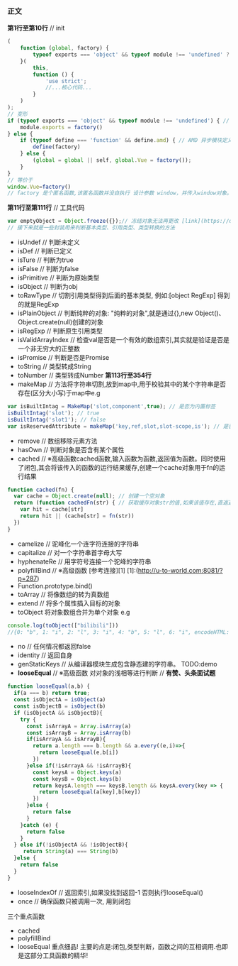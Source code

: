 ### 正文
**第1行至第10行**
// init 
```javascript
(
    function (global, factory) {
        typeof exports === 'object' && typeof module !== 'undefined' ? module.exports = factory() : typeof define === 'function' && define.amd ? define(factory) : (global = global || self, global.Vue = factory());
    }(
        this,
        function () {
            'use strict';
            //...核心代码...
        }
    )
);
// 变形
if (typeof exports === 'object' && typeof module !== 'undefined') { // 检查 CommonJS
    module.exports = factory()
} else {
    if (typeof define === 'function' && define.amd) { // AMD 异步模块定义 检查JavaScript依赖管理库 require.js 的存在 [link](https://stackoverflow.com/questions/30953589/what-is-typeof-define-function-defineamd-used-for)
        define(factory)
    } else {
        (global = global || self, global.Vue = factory());
    }
}
// 等价于
window.Vue=factory() 
// factory 是个匿名函数,该匿名函数并没自执行 设计参数 window，并传入window对象。不污染全局变量，也不会被别的代码污染
```
**第11行至第111行**
// 工具代码
```javascript
var emptyObject = Object.freeze({});// 冻结对象无法再更改 [link](https://developer.mozilla.org/en-US/docs/Web/JavaScript/Reference/Global_Objects/Object/freeze)
// 接下来就是一些封装用来判断基本类型、引用类型、类型转换的方法
```
  * isUndef       // 判断未定义
  * isDef         // 判断已定义
  * isTure        // 判断为true
  * isFalse       // 判断为false
  * isPrimitive   // 判断为原始类型
  * isObject      // 判断为obj
  * toRawType     // 切割引用类型得到后面的基本类型, 例如:[object RegExp] 得到的就是RegExp
  * isPlainObject // 判断纯粹的对象: "纯粹的对象",就是通过{},new Object()、 Object.create(null)创建的对象
  * isRegExp      // 判断原生引用类型
  * isValidArrayIndex // 检查val是否是一个有效的数组索引,其实就是验证是否是一个非无穷大的正整数
  * isPromise     // 判断是否是Promise
  * toString      // 类型转成String 
  * toNumber      // 类型转成Number
**第113行至354行**
  * makeMap       // 方法将字符串切割,放到map中,用于校验其中的某个字符串是否存在(区分大小写)于map中e.g
```javascript
var isBuiltIntag = MakeMap('slot,component',true); // 是否为内置标签
isBuiltIntag('slot'); // true
isBuiltIntag('slot1'); // false
var isReservedAttribute = makeMap('key,ref,slot,slot-scope,is'); // 是否为保留属性
```
  * remove // 数组移除元素方法
  * hasOwn // 判断对象是否含有某个属性
  * cached // ※高级函数cached函数,输入函数为函数,返回值为函数。同时使用了闭包,其会将该传入的函数的运行结果缓存,创建一个cache对象用于fn的运行结果
```javascript
function cached(fn) {
  var cache = Object.create(null); // 创建一个空对象
  return (function cachedFn(str) { // 获取缓存对象str的值,如果该值存在,直返返回,不存在调用一次fn,然后将结果存放到缓存对象中
    var hit = cache[str]
    return hit || (cache[str] = fn(str))
  })
}
```
  * camelize   // 驼峰化一个连字符连接的字符串
  * capitalize // 对一个字符串首字母大写
  * hyphenateRe // 用字符号连接一个驼峰的字符串
  * polyfillBind // ※高级函数 [参考连接][1]   [1]:(http://u-to-world.com:8081/?p=287)
  * Function.prototype.bind()
  * toArray    // 将像数组的转为真数组
  * extend     // 将多个属性插入目标的对象
  * toObject   将对象数组合并为单个对象
  e.g
```javascript
console.log(toObject(["bilibili"]))
//{0: "b", 1: "i", 2: "l", 3: "i", 4: "b", 5: "l", 6: "i", encodeHTML: ƒ}
```
  * no // 任何情况都返回false
  * identity // 返回自身
  * genStaticKeys // 从编译器模块生成包含静态建的字符串。 TODO:demo
  * **looseEqual** // ※高级函数 对对象的浅相等进行判断
// **有赞、头条面试题**
```javascript
function looseEqual(a,b) {
  if(a === b) return true;
  const isObjectA = isObject(a)
  const isObjectB = isObject(b)
  if (isObjectA && isObjectB){
    try {
      const isArrayA = Array.isArray(a)
      const isArrayB = Array.isArray(b)
      if(isArrayA && isArrayB){
        return a.length === b.length && a.every((e,i)=>{
          return looseEqual(e,b[i])
        })
      }else if(!isArrayA && !isArrayB){
        const keysA = Object.keys(a)
        const keysB = Object.keys(b)
        return keysA.length === keysB.length && keysA.every(key => {
          return looseEqual(a[key],b[key])
        })
      }else {
        return false
      }
    }catch (e) {
      return false
    }
  } else if(!isObjectA && !isObjectB){
     return String(a) === String(b)
  }else {
    return false
  }
}
```
  * looseIndexOf // 返回索引,如果没找到返回-1 否则执行looseEqual()
  * once  // 确保函数只被调用一次, 用到闭包

三个重点函数 
  - cached
  - polyfillBind
  - looseEqual
重点细品! 主要的点是:闭包,类型判断，函数之间的互相调用.也即是这部分工具函数的精华!































